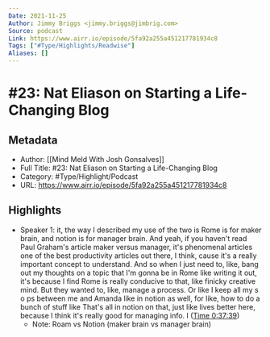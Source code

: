 ```yaml
---
Date: 2021-11-25
Author: Jimmy Briggs <jimmy.briggs@jimbrig.com>
Source: podcast
Link: https://www.airr.io/episode/5fa92a255a451217781934c8
Tags: ["#Type/Highlights/Readwise"]
Aliases: []
---
```

# #23: Nat Eliason on Starting a Life-Changing Blog

## Metadata
- Author: [[Mind Meld With Josh Gonsalves]]
- Full Title: #23: Nat Eliason on Starting a Life-Changing Blog
- Category: #Type/Highlight/Podcast
- URL: https://www.airr.io/episode/5fa92a255a451217781934c8

## Highlights
- Speaker 1: it, the way I described my use of the two is Rome is for maker brain, and notion is for manager brain. And yeah, if you haven't read Paul Graham's article maker versus manager, it's phenomenal articles one of the best productivity articles out there, I think, cause it's a really important concept to understand. And so when I just need to, like, bang out my thoughts on a topic that I'm gonna be in Rome like writing it out, it's because I find Rome is really conducive to that, like finicky creative mind. But they wanted to, like, manage a process. Or like I keep all my s o ps between me and Amanda like in notion as well, for like, how to do a bunch of stuff like That's all in notion on that, just like lives better here, because I think it's really good for managing info. I ([Time 0:37:39](https://www.airr.io/quote/6010ad225aa99b00cb7aa968))
    - Note: Roam vs Notion (maker brain vs manager brain)
